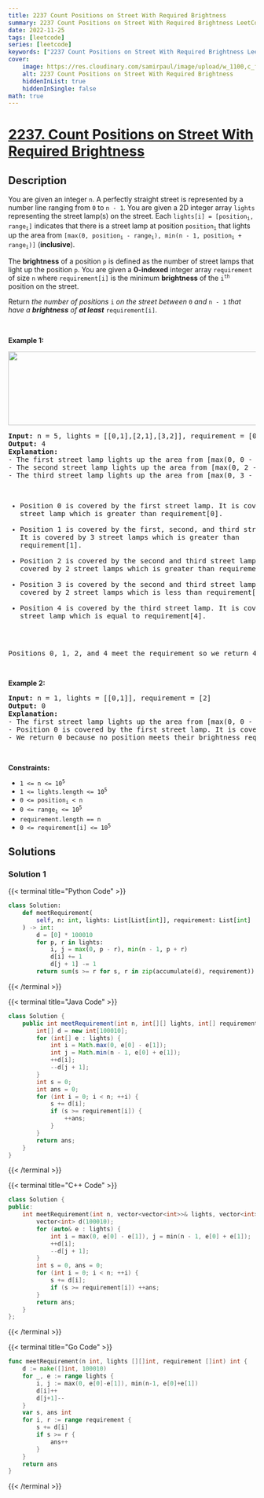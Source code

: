 ```yaml
---
title: 2237 Count Positions on Street With Required Brightness
summary: 2237 Count Positions on Street With Required Brightness LeetCode Solution Explained
date: 2022-11-25
tags: [leetcode]
series: [leetcode]
keywords: ["2237 Count Positions on Street With Required Brightness LeetCode Solution Explained in all languages", "2237 Count Positions on Street With Required Brightness", "LeetCode", "leetcode solution in Python3 C++ Java Go PHP Ruby Swift TypeScript Rust C# JavaScript C", "GeeksforGeeks", "InterviewBit", "Coding Ninjas", "HackerRank", "HackerEarth", "CodeChef", "TopCoder", "AlgoExpert", "freeCodeCamp", "Codeforces", "GitHub", "AtCoder", "Samir Paul"]
cover:
    image: https://res.cloudinary.com/samirpaul/image/upload/w_1100,c_fit,co_rgb:FFFFFF,l_text:Arial_75_bold:2237 Count Positions on Street With Required Brightness - Solution Explained/problem-solving.webp
    alt: 2237 Count Positions on Street With Required Brightness
    hiddenInList: true
    hiddenInSingle: false
math: true
---
```



# [2237. Count Positions on Street With Required Brightness](https://leetcode.com/problems/count-positions-on-street-with-required-brightness)


## Description

<p>You are given an integer <code>n</code>. A perfectly straight street is represented by a number line ranging from <code>0</code> to <code>n - 1</code>. You are given a 2D integer array <code>lights</code> representing the street lamp(s) on the street. Each <code>lights[i] = [position<sub>i</sub>, range<sub>i</sub>]</code> indicates that there is a street lamp at position <code>position<sub>i</sub></code> that lights up the area from <code>[max(0, position<sub>i</sub> - range<sub>i</sub>), min(n - 1, position<sub>i</sub> + range<sub>i</sub>)]</code> (<strong>inclusive</strong>).</p>

<p>The <strong>brightness</strong> of a position <code>p</code> is defined as the number of street lamps that light up the position <code>p</code>. You are given a <strong>0-indexed</strong> integer array <code>requirement</code> of size <code>n</code> where <code>requirement[i]</code> is the minimum <strong>brightness</strong> of the <code>i<sup>th</sup></code> position on the street.</p>

<p>Return <em>the number of positions </em><code>i</code><em> on the street between </em><code>0</code><em> and </em><code>n - 1</code><em> that have a <strong>brightness</strong> </em><em>of <strong>at least</strong> </em><code>requirement[i]</code><em>.</em></p>

<p>&nbsp;</p>
<p><strong class="example">Example 1:</strong></p>
<img alt="" src="https://spcdn.pages.dev/leetcode/problems/2237.Count%20Positions%20on%20Street%20With%20Required%20Brightness/images/screenshot-2022-04-11-at-22-24-43-diagramdrawio-diagramsnet.png" style="height: 150px; width: 579px;" />
<pre>
<strong>Input:</strong> n = 5, lights = [[0,1],[2,1],[3,2]], requirement = [0,2,1,4,1]
<strong>Output:</strong> 4
<strong>Explanation:</strong>
- The first street lamp lights up the area from [max(0, 0 - 1), min(n - 1, 0 + 1)] = [0, 1] (inclusive).
- The second street lamp lights up the area from [max(0, 2 - 1), min(n - 1, 2 + 1)] = [1, 3] (inclusive).
- The third street lamp lights up the area from [max(0, 3 - 2), min(n - 1, 3 + 2)] = [1, 4] (inclusive).

-   Position 0 is covered by the first street lamp. It is covered by 1 street lamp which is greater than requirement[0].
-   Position 1 is covered by the first, second, and third street lamps. It is covered by 3 street lamps which is greater than requirement[1].
-   Position 2 is covered by the second and third street lamps. It is covered by 2 street lamps which is greater than requirement[2].
-   Position 3 is covered by the second and third street lamps. It is covered by 2 street lamps which is less than requirement[3].
-   Position 4 is covered by the third street lamp. It is covered by 1 street lamp which is equal to requirement[4].

Positions 0, 1, 2, and 4 meet the requirement so we return 4.

</pre>

<p><strong class="example">Example 2:</strong></p>

<pre>
<strong>Input:</strong> n = 1, lights = [[0,1]], requirement = [2]
<strong>Output:</strong> 0
<strong>Explanation:</strong>
- The first street lamp lights up the area from [max(0, 0 - 1), min(n - 1, 0 + 1)] = [0, 0] (inclusive).
- Position 0 is covered by the first street lamp. It is covered by 1 street lamp which is less than requirement[0].
- We return 0 because no position meets their brightness requirement.
</pre>

<p>&nbsp;</p>
<p><strong>Constraints:</strong></p>

<ul>
	<li><code>1 &lt;= n &lt;= 10<sup>5</sup></code></li>
	<li><code>1 &lt;= lights.length &lt;= 10<sup>5</sup></code></li>
	<li><code>0 &lt;= position<sub>i</sub> &lt; n</code></li>
	<li><code>0 &lt;= range<sub>i</sub> &lt;= 10<sup>5</sup></code></li>
	<li><code>requirement.length == n</code></li>
	<li><code>0 &lt;= requirement[i] &lt;= 10<sup>5</sup></code></li>
</ul>

## Solutions

### Solution 1

<!-- tabs:start -->

{{< terminal title="Python Code" >}}
```python
class Solution:
    def meetRequirement(
        self, n: int, lights: List[List[int]], requirement: List[int]
    ) -> int:
        d = [0] * 100010
        for p, r in lights:
            i, j = max(0, p - r), min(n - 1, p + r)
            d[i] += 1
            d[j + 1] -= 1
        return sum(s >= r for s, r in zip(accumulate(d), requirement))
```
{{< /terminal >}}

{{< terminal title="Java Code" >}}
```java
class Solution {
    public int meetRequirement(int n, int[][] lights, int[] requirement) {
        int[] d = new int[100010];
        for (int[] e : lights) {
            int i = Math.max(0, e[0] - e[1]);
            int j = Math.min(n - 1, e[0] + e[1]);
            ++d[i];
            --d[j + 1];
        }
        int s = 0;
        int ans = 0;
        for (int i = 0; i < n; ++i) {
            s += d[i];
            if (s >= requirement[i]) {
                ++ans;
            }
        }
        return ans;
    }
}
```
{{< /terminal >}}

{{< terminal title="C++ Code" >}}
```cpp
class Solution {
public:
    int meetRequirement(int n, vector<vector<int>>& lights, vector<int>& requirement) {
        vector<int> d(100010);
        for (auto& e : lights) {
            int i = max(0, e[0] - e[1]), j = min(n - 1, e[0] + e[1]);
            ++d[i];
            --d[j + 1];
        }
        int s = 0, ans = 0;
        for (int i = 0; i < n; ++i) {
            s += d[i];
            if (s >= requirement[i]) ++ans;
        }
        return ans;
    }
};
```
{{< /terminal >}}

{{< terminal title="Go Code" >}}
```go
func meetRequirement(n int, lights [][]int, requirement []int) int {
	d := make([]int, 100010)
	for _, e := range lights {
		i, j := max(0, e[0]-e[1]), min(n-1, e[0]+e[1])
		d[i]++
		d[j+1]--
	}
	var s, ans int
	for i, r := range requirement {
		s += d[i]
		if s >= r {
			ans++
		}
	}
	return ans
}
```
{{< /terminal >}}

<!-- tabs:end -->

<!-- end -->
